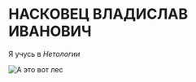 # __НАСКОВЕЦ ВЛАДИСЛАВ ИВАНОВИЧ__

Я учусь в *Нетологии*

![А это вот лес](https://hotutent.ru/wp-content/uploads/2017/09/news-190917-1024x576.jpg)
